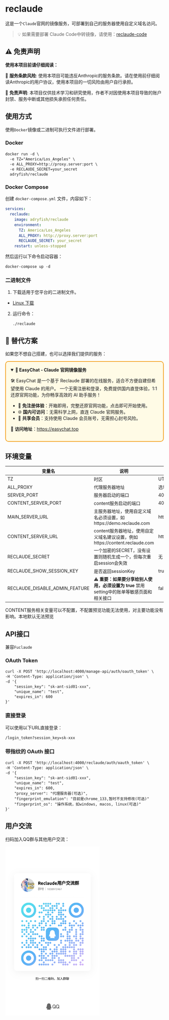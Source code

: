 # reclaude

这是一个`Claude`官网的镜像服务，可部署到自己的服务器使用自定义域名访问。

> 💡 如果需要部署 Claude Code中转镜像，请使用：[reclaude-code](https://github.com/adryfish/reclaude-code)

## ⚠️ 免责声明

**使用本项目前请仔细阅读：**

🚨 **服务条款风险**: 使用本项目可能违反Anthropic的服务条款。请在使用前仔细阅读Anthropic的用户协议，使用本项目的一切风险由用户自行承担。

📖 **免责声明**: 本项目仅供技术学习和研究使用，作者不对因使用本项目导致的账户封禁、服务中断或其他损失承担任何责任。


## 使用方式

使用`Docker`镜像或二进制可执行文件进行部署。

### Docker
```shell
docker run -d \
  -e TZ="America/Los_Angeles" \
  -e ALL_PROXY=http://proxy.server:port \
  -e RECLAUDE_SECRET=your_secret
  adryfish/reclaude
```

### Docker Compose
创建 `docker-compose.yml` 文件，内容如下：
```yaml
services:
  reclaude:
    image: adryfish/reclaude
    environment:
      TZ: America/Los_Angeles
      ALL_PROXY: http://proxy.server:port
      RECLAUDE_SECRET: your_secret
    restart: unless-stopped
```
然后运行以下命令启动容器：
```shell
docker-compose up -d
```

### 二进制文件
1. 下载适用于您平台的二进制文件。
<!-- - [Windows](https://example.com/windows-reclaude) -->
- [Linux 下载](https://github.com/adryfish/reclaude/releases/download/1.16.1/reclaude_linux)
<!-- - [macOS](https://example.com/macos-reclaude) -->
2. 运行命令：
   ```shell
   ./reclaude
   ```

## 🎯 替代方案

如果您不想自己搭建，也可以选择我们提供的服务：

<div style="border: 2px solid #f39c12; padding: 15px; background-color: #fffbe6; border-radius: 10px;"> 
  <details open> 
    <summary><b>🌟 EasyChat - Claude 官网镜像服务</b></summary>

🛠️ EasyChat 是一个基于 Reclaude 部署的在线服务，适合不方便自建但希望使用 Claude 的用户。
一个无需注册和登录，免费提供国内直登体验，1:1 还原官网功能，为你畅享高效的 AI 助手服务！

- 🚀 **免注册体验**：开箱即用，完整还原官网功能，点击即可开始使用。
- 🌐 **国内可访问**：无需科学上网，直连 Claude 官网服务。
- 🤝 **共享会员**：支持使用 Claude 会员账号，无需担心封号风险。

🔗 **访问地址**：<a href="https://easychat.top" target="_blank">https://easychat.top</a>

  </details>
</div>


## 环境变量

| 变量名 | 说明 | 默认值 |
|-------------|--------------------|--------|
| TZ | 时区 | UTC |
| ALL_PROXY | 代理服务器地址 | 选填 |
| SERVER_PORT | 服务器启动的端口 | 4000 |
| CONTENT_SERVER_PORT | content服务启动的端口 | 4010 |
| MAIN_SERVER_URL | 主服务器地址，使用自定义域名必须设置，如https://demo.reclaude.com | http://localhost:4000 |
| CONTENT_SERVER_URL | content服务器地址，使用自定义域名建议设置，例如https://content.reclaude.com | http://localhost:4010 |
| RECLAUDE_SECRET | 一个加密的SECRET，没有设置则随机生成一个，但每次重启session会失效 | 无 |
| RECLAUDE_SHOW_SESSION_KEY | 是否返回sessionKey | true |
| RECLAUDE_DISABLE_ADMIN_FEATURE | **⚠️ 重要：如果要分享给别人使用，必须设置为 true** 禁用setting中的账单等敏感页面和相关接口| false |

CONTENT服务相关变量可以不配置，不配置预览功能无法使用，对主要功能没有影响。本地默认无法预览

## API接口
兼容`Fuclaude`

### OAuth Token
```shell
curl -X POST 'http://localhost:4000/manage-api/auth/oauth_token' \
-H 'Content-Type: application/json' \
-d '{
    "session_key": "sk-ant-sid01-xxx",
    "unique_name": "test",
    "expires_in": 600
}'
```

### 直接登录

可以使用以下URL直接登录：
```text
/login_token?session_key=sk-xxx
```

### 带指纹的 OAuth 接口
```shell
curl -X POST 'http://localhost:4000/reclaude/auth/oauth_token' \
-H 'Content-Type: application/json' \
-d '{
    "session_key": "sk-ant-sid01-xxx",
    "unique_name": "test",
    "expires_in": 600,
    "proxy_server": "代理服务器(可选)",
    "fingerprint_emulation": "目前是chrome_133,暂时不支持修改(可选)"
    "fingerprint_os": "操作系统，如windows, macos, linux(可选)"
}'
```


## 用户交流

扫码加入QQ群与其他用户交流：

<img src="qqgroup.jpg" alt="QQ群二维码" width="300">